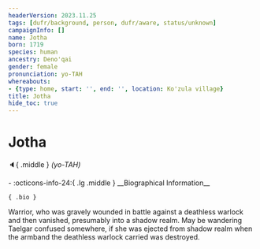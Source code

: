 ```yaml
---
headerVersion: 2023.11.25
tags: [dufr/background, person, dufr/aware, status/unknown]
campaignInfo: []
name: Jotha
born: 1719
species: human
ancestry: Deno'qai
gender: female
pronunciation: yo-TAH
whereabouts:
- {type: home, start: '', end: '', location: Ko'zula village}
title: Jotha
hide_toc: true
---
```

# Jotha
:speaker:{ .middle } *(yo-TAH)*  
<div class="grid cards ext-narrow-margin ext-one-column" markdown>
- :octicons-info-24:{ .lg .middle } __Biographical Information__

    { .bio }

</div>


Warrior, who was gravely wounded in battle against a deathless warlock and then vanished, presumably into a shadow realm. May be wandering Taelgar confused somewhere, if she was ejected from shadow realm when the armband the deathless warlock carried was destroyed.